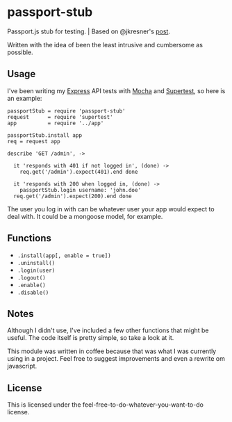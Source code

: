# passport-stub

Passport.js stub for testing. | Based on @jkresner's [post](http://hackerpreneurialism.com/post/48344246498/node-js-testing-mocking-authenticated-passport-js).

Written with the idea of been the least intrusive and cumbersome as possible.

## Usage
I've been writing my [Express](http://expressjs.com/) API tests with [Mocha](http://visionmedia.github.io/mocha/) and [Supertest](https://github.com/visionmedia/supertest), so here is an example:

```
passportStub = require 'passport-stub'
request      = require 'supertest'
app          = require '../app'

passportStub.install app
req = request app

describe 'GET /admin', ->

  it 'responds with 401 if not logged in', (done) ->
    req.get('/admin').expect(401).end done

  it 'responds with 200 when logged in, (done) ->
    passportStub.login username: 'john.doe'
  req.get('/admin').expect(200).end done
```
The user you log in with can be whatever user your app would expect to deal with. It could be a mongoose model, for example.

## Functions
 - `.install(app[, enable = true])`
 - `.uninstall()`
 - `.login(user)`
 - `.logout()`
 - `.enable()`
 - `.disable()`

## Notes
Although I didn't use, I've included a few other functions that might be useful. The code itself is pretty simple, so take a look at it.

This module was written in coffee because that was what I was currently using in a project. Feel free to suggest improvements and even a rewrite om javascript.


## License
This is licensed under the feel-free-to-do-whatever-you-want-to-do license.